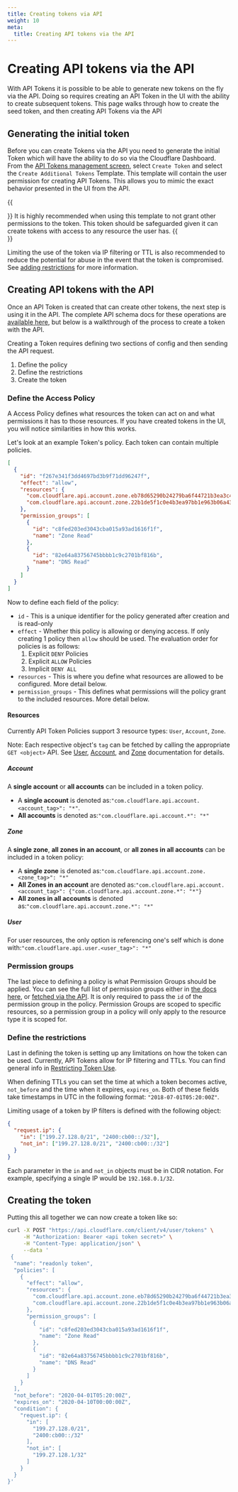 ```yaml
---
title: Creating tokens via API
weight: 10
meta:
  title: Creating API tokens via the API
---
```


# Creating API tokens via the API

With API Tokens it is possible to be able to generate new tokens on the fly via the API. Doing so requires creating an API Token in the UI with the ability to create subsequent tokens. This page walks through how to create the seed token, and then creating API Tokens via the API

## Generating the initial token

Before you can create Tokens via the API you need to generate the initial Token which will have the ability to do so via the Cloudflare Dashboard. From the [API Tokens management screen](https://dash.cloudflare.com/profile/api-tokens), select `Create Token` and select the `Create Additional Tokens` Template. This template will contain the user permission for creating API Tokens. This allows you to mimic the exact behavior presented in the UI from the API.

{{<Aside type="note">}}
It is highly recommended when using this template to not grant other permissions to the token. This token should be safeguarded given it can create tokens with access to any resource the user has.
{{</Aside>}}

Limiting the use of the token via IP filtering or TTL is also recommended to reduce the potential for abuse in the event that the token is compromised. See [adding restrictions](/api/tokens/advanced/restrictions/) for more information.

## Creating API tokens with the API

Once an API Token is created that can create other tokens, the next step is using it in the API. The complete API schema docs for these operations are [available here](https://api.cloudflare.com/#user-api-tokens-properties), but below is a walkthrough of the process to create a token with the API.

Creating a Token requires defining two sections of config and then sending the API request.

1.  Define the policy
2.  Define the restrictions
3.  Create the token

### Define the Access Policy

A Access Policy defines what resources the token can act on and what permissions it has to those resources. If you have created tokens in the UI, you will notice similarities in how this works.

Let's look at an example Token's policy. Each token can contain multiple policies.

```json
[
  {
    "id": "f267e341f3dd4697bd3b9f71dd96247f",
    "effect": "allow",
    "resources": {
      "com.cloudflare.api.account.zone.eb78d65290b24279ba6f44721b3ea3c4": "*",
      "com.cloudflare.api.account.zone.22b1de5f1c0e4b3ea97bb1e963b06a43": "*"
    },
    "permission_groups": [
      {
        "id": "c8fed203ed3043cba015a93ad1616f1f",
        "name": "Zone Read"
      },
      {
        "id": "82e64a83756745bbbb1c9c2701bf816b",
        "name": "DNS Read"
      }
    ]
  }
]
```

Now to define each field of the policy:

- `id` - This is a unique identifier for the policy generated after creation and is read-only
- `effect` - Whether this policy is allowing or denying access. If only creating 1 policy then `allow` should be used. The evaluation order for policies is as follows:
  1.  Explicit `DENY` Policies
  2.  Explicit `ALLOW` Policies
  3.  Implicit `DENY ALL`
- `resources` - This is where you define what resources are allowed to be configured. More detail below.
- `permission_groups` - This defines what permissions will the policy grant to the included resources. More detail below.

#### Resources

Currently API Token Policies support 3 resource types: `User`, `Account`, `Zone`.

Note: Each respective object's `tag` can be fetched by calling the appropriate `GET <object>` API. See [User](https://api.cloudflare.com/#user-properties), [Account](https://api.cloudflare.com/#accounts-list-accounts), and [Zone](https://api.cloudflare.com/#zone-list-zones) documentation for details.

##### Account

A **single account** or **all accounts** can be included in a token policy.

- A **single account** is denoted as:`"com.cloudflare.api.account.<account_tag>": "*"`.
- **All accounts** is denoted as:`"com.cloudflare.api.account.*": "*"`

##### Zone

A **single zone**, **all zones in an account**, or **all zones in all accounts** can be included in a token policy:

- A **single zone** is denoted as:`"com.cloudflare.api.account.zone.<zone_tag>": "*"`
- **All Zones in an account** are denoted as:`"com.cloudflare.api.account.<account_tag>": {"com.cloudflare.api.account.zone.*": "*"}`
- **All zones in all accounts** is denoted as:`"com.cloudflare.api.account.zone.*": "*"`

##### User

For user resources, the only option is referencing one's self which is done with:`"com.cloudflare.api.user.<user_tag>": "*"`

### Permission groups

The last piece to defining a policy is what Permission Groups should be applied. You can see the full list of permission groups either in [the docs here](/api/create/permissions/), or [fetched via the API](https://api.cloudflare.com/#permission-groups-list-permission-groups). It is only required to pass the `id` of the permission group in the policy. Permission Groups are scoped to specific resources, so a permission group in a policy will only apply to the resource type it is scoped for.

### Define the restrictions

Last in defining the token is setting up any limitations on how the token can be used. Currently, API Tokens allow for IP filtering and TTLs. You can find general info in [Restricting Token Use](/api/tokens/advanced/restrictions/).

When defining TTLs you can set the time at which a token becomes active, `not_before` and the time when it expires, `expires_on`. Both of these fields take timestamps in UTC in the following format: `"2018-07-01T05:20:00Z"`.

Limiting usage of a token by IP filters is defined with the following object:

```json
{
  "request.ip": {
    "in": ["199.27.128.0/21", "2400:cb00::/32"],
    "not_in": ["199.27.128.0/21", "2400:cb00::/32"]
  }
}
```

Each parameter in the `in` and `not_in` objects must be in CIDR notation. For example, specifying a single IP would be `192.168.0.1/32`.

## Creating the token

Putting this all together we can now create a token like so:

```sh
curl -X POST "https://api.cloudflare.com/client/v4/user/tokens" \
     -H "Authorization: Bearer <api token secret>" \
     -H "Content-Type: application/json" \
     --data '
 {
  "name": "readonly token",
  "policies": [
    {
      "effect": "allow",
      "resources": {
        "com.cloudflare.api.account.zone.eb78d65290b24279ba6f44721b3ea3c4": "*",
        "com.cloudflare.api.account.zone.22b1de5f1c0e4b3ea97bb1e963b06a43": "*"
      },
      "permission_groups": [
        {
          "id": "c8fed203ed3043cba015a93ad1616f1f",
          "name": "Zone Read"
        },
        {
          "id": "82e64a83756745bbbb1c9c2701bf816b",
          "name": "DNS Read"
        }
      ]
    }
  ],
  "not_before": "2020-04-01T05:20:00Z",
  "expires_on": "2020-04-10T00:00:00Z",
  "condition": {
    "request.ip": {
      "in": [
        "199.27.128.0/21",
        "2400:cb00::/32"
      ],
      "not_in": [
        "199.27.128.1/32"
      ]
    }
  }
}'
```

